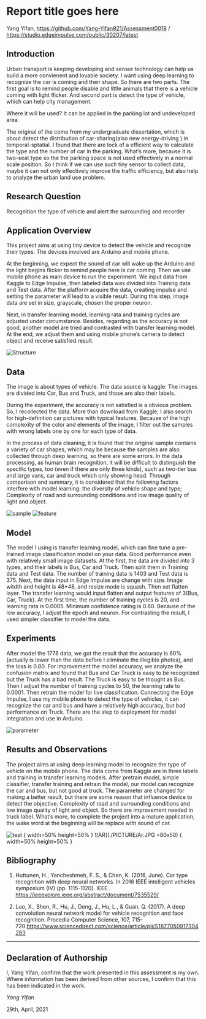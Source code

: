 # Report title goes here

Yang Yifan, https://github.com/Yang-Yifan921/Assessment0018 / https://studio.edgeimpulse.com/public/30207/latest

## Introduction

Urban transport is keeping developing and sensor technology can help us build a more convienent and lovable society. I want using deep learning to recognize the car is coming and their shape. So there are two parts. The first goal is to remind people disable and little animals  that there is a vehicle coming with light  flicker. And second part is detect the type of vehicle, which can help city management.

Where it will be used? It can be applied in the parking lot and undeveloped area.

The original of the come from my undergraduate dissertation, which is about detect the distribution of car-sharing(also new energy-driving ) in temporal-sptatial. I found that there are lock of a efficient way to calculate the type and the number of car in the parking. What’s more, because it is two-seat type so the the parking space is not used effectively in a normal scale position. So I think if we can use such tiny sensor to collect data, maybe it can not only effectively improve the traffic efficiency, but also help to analyze the urban land use problem. 


## Research Question

Recognition the type of vehicle and alert the surrounding and recorder


## Application Overview

This project aims at using tiny device to detect the vehicle and recognize their types. The devices involved are Arduino and mobile phone. 

At the beginning, we expect the sound of car will wake up the Arduino and the light begins flicker to remind people here is car coming. Then we use mobile phone as main device to run the experiment. We input data from Kaggle to Edge Impulse, then labeled data was divided into Training data and Test data. After the platform acquire the data, creating impulse and setting the parameter will lead to a visible result. During this step, image data are set in size, grayscale, chosen the proper neuron. 

Next, in transfer learning model, learning rata and training cycles are adjusted under circumstance. Besides, regarding as the accuracy is not good, another model are tried and contrasted with transfer learning model. At the end, we adjust them and using mobile phone’s camera to detect object and receive satisfied result.

![Structure](./PICTURE/Structure.png)

## Data

The image is about types of vehicle. The data source is kaggle: The images are divided into Car, Bus and Truck, and those are also their labels. 

During the experiment, the accuracy is not satisfied is a obvious problem. So, I recollected the data. More than download from Kaggle, I also search for high-definition car pictures with typical features. Because of the high complexity of the color and elements of the image, I filter out the samples with wrong labels one by one for each type of data.

In the process of data cleaning, it is found that the original sample contains a variety of car shapes, which may be because the samples are also collected through deep learning, so there are some errors. In the data processing, as human brain recognition, it will be difficult to distinguish the specific types, too (even if there are only three kinds), such as two-tier bus and large vans, car and truck which only showing head. Through comparison and summary, it is considered that the following factors interfere with model learning: the diversity of vehicle shape and type; Complexity of road and surrounding conditions and low image quality of light and object.

![sample](./PICTURE/sample.png)
![feature](./PICTURE/feature.png)


## Model

The model I using is transfer learning model, which can fine tune a pre-trained image classification model on your data. Good performance even with relatively small image datasets. At the first, the data are divided into 3 types, and their labels is Bus, Car and Truck. Then split them in Training data and Test data. The number of training data is 1403 and Test data is 375. Next, the data input in Edge Impulse are change with size. Image witdth and height is 48*48, and resize mode is squash. Then set flatten layer. The transfer learning would input flatten and output features of 3(Bus, Car, Truck). At the first time, the number of training cycles is 20, and learning rata is 0.0005. Minimum confidence rating is 0.60. Because of the low accuracy, I adjust the epoch and neuron. For contrasting the result, I used simpler classifier to model the data.


## Experiments

After model the 1778 data, we got the result that the accuracy is 60%(actually is lower than the data before I eliminate the illegible photos), and the loss is 0.80. For improvement the model accuracy, we analyze the confusion matrix and found that Bus and Car Truck is easy to be recognized but the Truck has a bad result. The Truck is easy to be thought as Bus. Then I adjust the number of training cycles to 50, the learning rate to 0.0001. Then retrain the model for live classification. Connecting the Edge Impulse, I use my mobile phone to detect the type of vehicles, it can recognize the car and bus and have a relatively high accuracy, but bad performance on Truck. There are the step to deployment for model integration and use in Arduino. 

![parameter](./PICTURE/parameter.png)


## Results and Observations

The project aims at using deep learning model to recognize the type of vehicle on the mobile phone. The data come from Kaggle are in three labels and training in transfer learning models. After pretrain model, simple classifier, transfer training and retrain the model, our model can recognize the car and bus, but not good at truck. The parameter are changed for making a better result, but there are some reason that influence device to detect the objective. Complexity of road and surrounding conditions and low image quality of light and object.
So there are improvement needed in truck label. What’s more, to complete the project into a mature application, the wake word at the beginning will be replace with sound of car. 

![test](./PICTURE/test.PNG) { width=50% height=50% }
![AR](./PICTURE/Ar.JPG =80x50) { width=50% height=50% }


## Bibliography

1. Huttunen, H., Yancheshmeh, F. S., & Chen, K. (2016, June). Car type recognition with deep neural networks. In 2016 IEEE intelligent vehicles symposium (IV) (pp. 1115-1120). IEEE.. https://ieeexplore.ieee.org/abstract/document/7535529/

2. Luo, X., Shen, R., Hu, J., Deng, J., Hu, L., & Guan, Q. (2017). A deep convolution neural network model for vehicle recognition and face recognition. Procedia Computer Science, 107, 715-720.https://www.sciencedirect.com/science/article/pii/S1877050917304283

----

## Declaration of Authorship

I, Yang Yifan, confirm that the work presented in this assessment is my own. Where information has been derived from other sources, I confirm that this has been indicated in the work.


*Yang Yifan*

29th, April, 2021 
